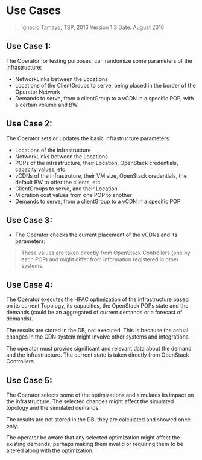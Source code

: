 Use Cases
=========

> Ignacio Tamayo, TSP, 2016
> Version 1.3
> Date: August 2016

## Use Case 1:

The Operator for testing purposes, can randomize some parameters of the infrastructure:

 * NetworkLinks between the Locations
 * Locations of the ClientGroups to serve, being placed in the border of the Operator Network
 * Demands to serve, from a clientGroup to a vCDN in a specific POP, with a certain volume and BW.

## Use Case 2:

The Operator sets or updates the basic infrastructure parameters:

 * Locations of the infrastructure
 * NetworkLinks between the Locations
 * POPs of the infrastructure, their Location, OpenStack credentials, capacity values, etc
 * vCDNs of the infrastruture, their VM size, OpenStack credentials, the default BW to offer the clients, etc
 * ClientGroups to serve, and their Location
 * Migration cost values from one POP to another
 * Demands to serve, from a clientGroup to a vCDN in a specific POP

## Use Case 3:

 * The Operator checks the current placement of the vCDNs and its parameters:

> These values are taken directly from OpenStack Controllers (one by each POP) and might differ from information registered in other systems.

## Use Case 4:

The Operator executes the HPAC optimization of the infrastructure based on its current Topology, its capacities, the OpenStack POPs state and the demands (could be an aggregated of current demands or a forecast of demands). 

The results are stored in the DB, not executed. This is because the actual changes in the CDN system might involve other systems and integrations.

The operator must provide significant and relevant data about the demand and the infrastructure. The current state is taken directly from OpenStack Controllers.

## Use Case 5:

The Operator selects some of the optimizations and simulates its impact on the infrastructure. The selected changes might affect the simulated topology and the simulated demands.

The results are not stored in the DB, they are calculated and showed once only.

The operator be aware that any selected optimization might affect the existing demands, perhaps making them invalid or requiring them to be altered along with the optimization.
